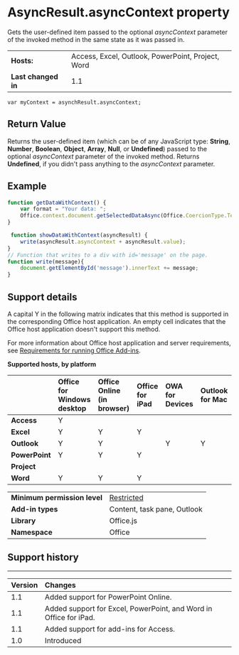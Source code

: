 
# AsyncResult.asyncContext property
Gets the user-defined item passed to the optional  _asyncContext_ parameter of the invoked method in the same state as it was passed in.

|||
|:-----|:-----|
|**Hosts:**|Access, Excel, Outlook, PowerPoint, Project, Word|
|**Last changed in**|1.1|

```
var myContext = asynchResult.asyncContext;
```


## Return Value

Returns the user-defined item (which can be of any JavaScript type:  **String**,  **Number**,  **Boolean**,  **Object**,  **Array**,  **Null**, or  **Undefined**) passed to the optional  _asyncContext_ parameter of the invoked method. Returns **Undefined**, if you didn't pass anything to the _asyncContext_ parameter.


## Example




```js
function getDataWithContext() {
    var format = "Your data: ";
    Office.context.document.getSelectedDataAsync(Office.CoercionType.Text, { asyncContext: format }, showDataWithContext);
}

 function showDataWithContext(asyncResult) {
    write(asyncResult.asyncContext + asyncResult.value);
}
// Function that writes to a div with id='message' on the page.
function write(message){
    document.getElementById('message').innerText += message; 
}

```




## Support details


A capital Y in the following matrix indicates that this method is supported in the corresponding Office host application. An empty cell indicates that the Office host application doesn't support this method.

For more information about Office host application and server requirements, see [Requirements for running Office Add-ins](http://msdn.microsoft.com/library/67340567-bb9a-498c-96d3-3f52f28c16bc%28Office.15%29.aspx).


**Supported hosts, by platform**


||**Office for Windows desktop**|**Office Online (in browser)**|**Office for iPad**|**OWA for Devices**|**Outlook for Mac**|
|:-----|:-----|:-----|:-----|:-----|:-----|
|**Access**|Y|||||
|**Excel**|Y|Y|Y|||
|**Outlook**|Y|Y||Y|Y|
|**PowerPoint**|Y|Y|Y|||
|**Project**||||||
|**Word**|Y|Y|Y|||

|||
|:-----|:-----|
|**Minimum permission level**|[Restricted](http://msdn.microsoft.com/library/da2efadc-4ebf-45fe-be39-397ac1eb1dbd%28Office.15%29.aspx)|
|**Add-in types**|Content, task pane, Outlook|
|**Library**|Office.js|
|**Namespace**|Office|

## Support history



****


|**Version**|**Changes**|
|:-----|:-----|
|1.1|Added support for PowerPoint Online.|
|1.1|Added support for Excel, PowerPoint, and Word in Office for iPad.|
|1.1|Added support for add-ins for Access.|
|1.0|Introduced|

